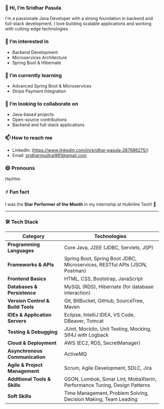 ### 👋 Hi, I’m Sridhar Pasula  
I'm a passionate Java Developer with a strong foundation in backend and full-stack development. I love building scalable applications and working with cutting-edge technologies.  

### 👀 I’m interested in  
- Backend Development  
- Microservices Architecture  
- Spring Boot & Hibernate  

### 🌱 I’m currently learning  
- Advanced Spring Boot & Microservices  
- Stripe Payment Integration   

### 💞️ I’m looking to collaborate on  
- Java-based projects  
- Open-source contributions  
- Backend and full-stack applications  

### 📫 How to reach me  
- LinkedIn: (https://www.linkedin.com/in/sridhar-pasula-287686275/)  
- Email: [sridharmudiraj961@gmail.com](#)  

### 😄 Pronouns  
He/Him  

### ⚡ Fun fact  
I was the **Star Performer of the Month** in my internship at HulkHire Tech! 🚀  

--------------------------------------------------------------------------------------------------------------------------------------------------------------------------------

### 🛠️ Tech Stack  

| Category               | Technologies |
|------------------------|-------------|
| **Programming Languages** | Core Java, J2EE (JDBC, Servlets, JSP) |
| **Frameworks & APIs**  | Spring Boot, Spring Boot JDBC, Microservices, RESTful APIs (JSON, Postman) |
| **Frontend Basics**    | HTML, CSS, Bootstrap, JavaScript |
| **Databases & Persistence** | MySQL (RDS), Hibernate (for database interaction) |
| **Version Control & Build Tools** | Git, BitBucket, GitHub, SourceTree, Maven |
| **IDEs & Application Servers** | Eclipse, IntelliJ IDEA, VS Code, DBeaver, Tomcat |
| **Testing & Debugging** | JUnit, Mockito, Unit Testing, Mocking, Slf4J with Logback |
| **Cloud & Deployment** | AWS (EC2, RDS, SecretManager) |
| **Asynchronous Communication** | ActiveMQ |
| **Agile & Project Management** | Scrum, Agile Development, SDLC, Jira |
| **Additional Tools & Skills** | GSON, Lombok, Sonar Lint, MobaXterm, Performance Tuning, Design Patterns |
| **Soft Skills** | Time Management, Problem Solving, Decision Making, Team Leading |


